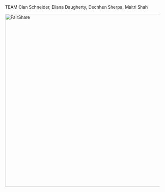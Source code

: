 TEAM
Cian Schneider, Eliana Daugherty, Dechhen Sherpa, Maitri Shah

<img width="563" alt="FairShare" src="https://github.com/user-attachments/assets/4b956111-6986-4849-b6a3-dc3e04c0a6f0" />
